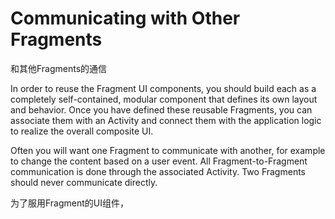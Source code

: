 # Communicating with Other Fragments

和其他Fragments的通信

In order to reuse the Fragment UI components, you should build each as a completely self-contained, modular component that defines its own layout and behavior. Once you have defined these reusable Fragments, you can associate them with an Activity and connect them with the application logic to realize the overall composite UI.

Often you will want one Fragment to communicate with another, for example to change the content based on a user event. All Fragment-to-Fragment communication is done through the associated Activity. Two Fragments should never communicate directly.

为了服用Fragment的UI组件，